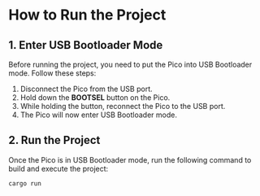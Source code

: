 # How to Run the Project

## 1. Enter USB Bootloader Mode

Before running the project, you need to put the Pico into USB Bootloader mode. Follow these steps:

1. Disconnect the Pico from the USB port.
2. Hold down the **BOOTSEL** button on the Pico.
3. While holding the button, reconnect the Pico to the USB port.
4. The Pico will now enter USB Bootloader mode.

## 2. Run the Project

Once the Pico is in USB Bootloader mode, run the following command to build and execute the project:

```bash
cargo run